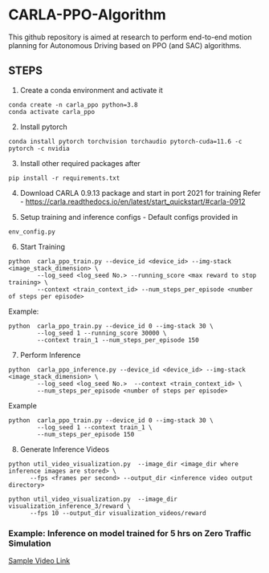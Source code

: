 # CARLA-PPO-Algorithm

This github repository is aimed at research to perform end-to-end motion planning for Autonomous Driving based on PPO (and SAC) algorithms.

## STEPS

1. Create a conda environment and activate it

```
conda create -n carla_ppo python=3.8
conda activate carla_ppo
```

2. Install pytorch

```
conda install pytorch torchvision torchaudio pytorch-cuda=11.6 -c pytorch -c nvidia
```

3. Install other required packages after 
```
pip install -r requirements.txt
```

4. Download CARLA 0.9.13 package and start in port 2021 for training
Refer - https://carla.readthedocs.io/en/latest/start_quickstart/#carla-0912

5. Setup training and inference configs - Default configs provided in
```
env_config.py
```

6. Start Training
```
python  carla_ppo_train.py --device_id <device_id> --img-stack <image_stack_dimension> \
        --log_seed <log_seed No.> --running_score <max reward to stop training> \
        --context <train_context_id> --num_steps_per_episode <number of steps per episode>
```

Example:
```
python  carla_ppo_train.py --device_id 0 --img-stack 30 \
        --log_seed 1 --running_score 30000 \
        --context train_1 --num_steps_per_episode 150
```

7. Perform Inference
```
python  carla_ppo_inference.py --device_id <device_id> --img-stack <image_stack_dimension> \
        --log_seed <log_seed No.>  --context <train_context_id> \
        --num_steps_per_episode <number of steps per episode>
```

Example
```
python  carla_ppo_train.py --device_id 0 --img-stack 30 \
        --log_seed 1 --context train_1 \
        --num_steps_per_episode 150
```

8. Generate Inference Videos

```
python util_video_visualization.py  --image_dir <image_dir where inference images are stored> \
      --fps <frames per second> --output_dir <inference video output directory>
```

```
python util_video_visualization.py  --image_dir visualization_inference_3/reward \
      --fps 10 --output_dir visualization_videos/reward
```

### Example: Inference on model trained for 5 hrs on Zero Traffic Simulation

[Sample Video Link](https://github.com/Karthik-Ragunath/carla_sac/blob/feature/ppo_carla/assets/visualization_inference_4_0.mp4)
